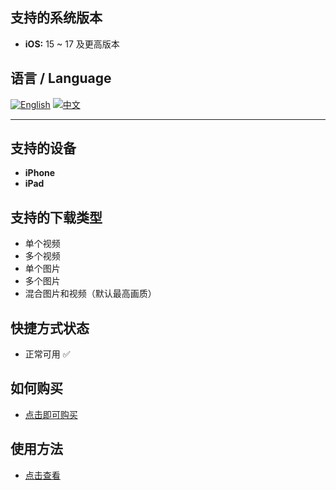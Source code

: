 ## 支持的系统版本
- **iOS:** 15 ~ 17 及更高版本
## 语言 / Language

[![English](https://img.shields.io/badge/lang-English-blue)](README.md)
[![中文](https://img.shields.io/badge/lang-中文-red)](README.zh.md)

---
## 支持的设备
- **iPhone**
- **iPad**

## 支持的下载类型
- 单个视频
- 多个视频
- 单个图片
- 多个图片
- 混合图片和视频（默认最高画质）

## 快捷方式状态
- 正常可用 ✅
## 如何购买
- [点击即可购买](https://buymeacoffee.com/suxia/e/301327)
## 使用方法
- [点击查看](https://fengguo.pages.dev/pages/twitter-dl)
